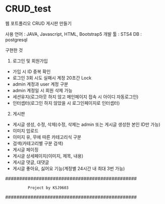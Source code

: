 # CRUD_test

웹 포트폴리오 CRUD 게시판 만들기

사용 언어 : JAVA, Javascript, HTML, Bootstrap5
개발 툴 : STS4
DB : postgresql

구현한 것 
1. 로그인 및 회원가입
  - 가입 시 ID 중복 확인
  - 로그인 3회 시도 실패시 계정 20초간 Lock
  - admin 계정과 user 계정 구분
  - admin 계정일 시 회원 삭제 가능
  - 세션유지(로그아웃 하지 않고 메인페이지 접속 시 아이디 자동로그인)
  - 인터셉터(로그인 하지 않았을 시 로그인페이지로 인터셉터)
  
2. 게시판
  - 게시글 생성, 수정, 삭제(수정, 삭제는 admin 또는 게시글 생성한 본인 ID만 가능)
  - 이미지 업로드
  - 이미지 유, 무에 따른 카테고리식 구분
  - 검색(카테고리별 구분 검색)
  - 게시글 페이징
  - 게시글 상세페이지(이미지, 제목, 내용)
  - 게시글 댓글, 대댓글
  - 게시글 좋아요, 싫어요 기능(계정별 24시간 내 최대 3번 가능)
  
  
  
###############################################


              Project by KSJ9603


###############################################

